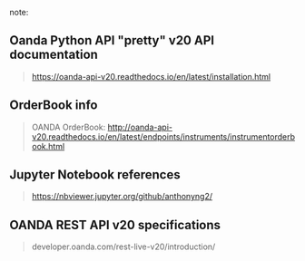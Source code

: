note:

## Oanda Python API "pretty" v20 API documentation
> https://oanda-api-v20.readthedocs.io/en/latest/installation.html

## OrderBook info
> OANDA OrderBook:
> http://oanda-api-v20.readthedocs.io/en/latest/endpoints/instruments/instrumentorderbook.html

## Jupyter Notebook references
> https://nbviewer.jupyter.org/github/anthonyng2/

## OANDA REST API v20 specifications
> developer.oanda.com/rest-live-v20/introduction/